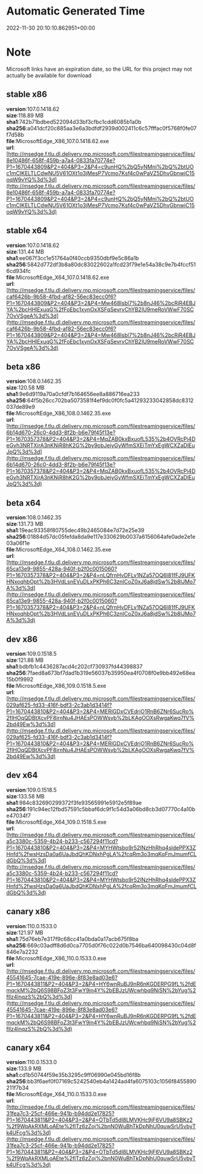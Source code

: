 # Automatic Generated Time
2022-11-30 20:10:10.862951+00:00

# Note
Microsoft links have an expiration date, so the URL for this project may not actually be available for download

## stable x86
**version**:107.0.1418.62  
**size**:118.89 MB  
**sha1**:742b71bdbed522094d33bf3cfbc1cdd6085b1a0b  
**sha256**:a041dcf20c885aa3e6a3bdfdf2939d002411c6c57fffac0f5768f0fe07f7d58b  
**file**:MicrosoftEdge_X86_107.0.1418.62.exe  
**url**:[http://msedge.f.tlu.dl.delivery.mp.microsoft.com/filestreamingservice/files/8e10486f-658f-459b-a7a4-0833fa70774e?P1=1670443809&P2=404&P3=2&P4=c9unHQ%2bQ5yNMni%2bQ%2btUOc1mCIKELTLCdwNU5V61OXt1o3jMesP7Vcmo7Ksf4c0wPaVZ5DhvGbnwjC15oqW9vYQ%3d%3d](http://msedge.f.tlu.dl.delivery.mp.microsoft.com/filestreamingservice/files/8e10486f-658f-459b-a7a4-0833fa70774e?P1=1670443809&P2=404&P3=2&P4=c9unHQ%2bQ5yNMni%2bQ%2btUOc1mCIKELTLCdwNU5V61OXt1o3jMesP7Vcmo7Ksf4c0wPaVZ5DhvGbnwjC15oqW9vYQ%3d%3d)  

## stable x64
**version**:107.0.1418.62  
**size**:131.44 MB  
**sha1**:ee067f3cc1e51764a0f40ccb9350dbf9e5c86a1b  
**sha256**:5842d772df3b8a80dc83022602a1fcd23f79e1e54a38c9e7b4fccf516cd934fc  
**file**:MicrosoftEdge_X64_107.0.1418.62.exe  
**url**:[http://msedge.f.tlu.dl.delivery.mp.microsoft.com/filestreamingservice/files/caf6426b-9b58-4fbd-af82-56ec83ecc0f6?P1=1670443809&P2=404&P3=2&P4=Mw468Isbl7%2b8nJ46%2bcRjR4EBJYA%2bcHHlExuqG%2fFoEbc1xynOxXSFqSevrvChYB2IU9meRoVWwF70SC7OvVSgeA%3d%3d](http://msedge.f.tlu.dl.delivery.mp.microsoft.com/filestreamingservice/files/caf6426b-9b58-4fbd-af82-56ec83ecc0f6?P1=1670443809&P2=404&P3=2&P4=Mw468Isbl7%2b8nJ46%2bcRjR4EBJYA%2bcHHlExuqG%2fFoEbc1xynOxXSFqSevrvChYB2IU9meRoVWwF70SC7OvVSgeA%3d%3d)  

## beta x86
**version**:108.0.1462.35  
**size**:120.58 MB  
**sha1**:9e6d9119a70a0cfdf7b164656ee8a886716ea233  
**sha256**:64f5b26cc702ba5073581f4ef9dc0f0fc5a41293233042858dc8312037de89e9  
**file**:MicrosoftEdge_X86_108.0.1462.35.exe  
**url**:[http://msedge.f.tlu.dl.delivery.mp.microsoft.com/filestreamingservice/files/6b14d670-26c0-4dd3-8f2b-b6e79f45f13e?P1=1670357378&P2=404&P3=2&P4=MqZAB0kxBxuofL535%2b4OVRcPi4DeGvh3NRTXirA3nKNjR8hK2G%2by9obJejyGyWfmSXEiTmYxEgWCXZaDlEuJpQ%3d%3d](http://msedge.f.tlu.dl.delivery.mp.microsoft.com/filestreamingservice/files/6b14d670-26c0-4dd3-8f2b-b6e79f45f13e?P1=1670357378&P2=404&P3=2&P4=MqZAB0kxBxuofL535%2b4OVRcPi4DeGvh3NRTXirA3nKNjR8hK2G%2by9obJejyGyWfmSXEiTmYxEgWCXZaDlEuJpQ%3d%3d)  

## beta x64
**version**:108.0.1462.35  
**size**:131.73 MB  
**sha1**:19eac93358f80755dec49b2465084e7d72e25e39  
**sha256**:01884d57dc05fefda8da9e117e330629b0037a6156064afe0ade2e1e03a06f1e  
**file**:MicrosoftEdge_X64_108.0.1462.35.exe  
**url**:[http://msedge.f.tlu.dl.delivery.mp.microsoft.com/filestreamingservice/files/65ca13e9-9855-428a-940f-b2f0c0015060?P1=1670357378&P2=404&P3=2&P4=nLQfrnHvDFLv1NZa57OQ6I81fFJ9UFKHNxoqhbOpt%2b3HVdLsnEVuDLxPKPh6C3znICoZ0xJ6a8jdSw%2b8IJMo7A%3d%3d](http://msedge.f.tlu.dl.delivery.mp.microsoft.com/filestreamingservice/files/65ca13e9-9855-428a-940f-b2f0c0015060?P1=1670357378&P2=404&P3=2&P4=nLQfrnHvDFLv1NZa57OQ6I81fFJ9UFKHNxoqhbOpt%2b3HVdLsnEVuDLxPKPh6C3znICoZ0xJ6a8jdSw%2b8IJMo7A%3d%3d)  

## dev x86
**version**:109.0.1518.5  
**size**:121.88 MB  
**sha1**:bdbfb1c4436287acd4c202cf730937fd44398837  
**sha256**:7faed8a673bf7dad1b319e56037b35950ea4f0708f0e9bb492e68ea15b0f9992  
**file**:MicrosoftEdge_X86_109.0.1518.5.exe  
**url**:[http://msedge.f.tlu.dl.delivery.mp.microsoft.com/filestreamingservice/files/029af625-fd33-416f-bdf3-2c3ab1d3414f?P1=1670443810&P2=404&P3=2&P4=MERlGDxCVEdrjO1RnB6ZNr6SucRo%2fIHOqQDBtXcvPF8irnNu4JHAEsPOWWsyb%2bLKAgOOXsRwgaKwq7fV%2bd49Ew%3d%3d](http://msedge.f.tlu.dl.delivery.mp.microsoft.com/filestreamingservice/files/029af625-fd33-416f-bdf3-2c3ab1d3414f?P1=1670443810&P2=404&P3=2&P4=MERlGDxCVEdrjO1RnB6ZNr6SucRo%2fIHOqQDBtXcvPF8irnNu4JHAEsPOWWsyb%2bLKAgOOXsRwgaKwq7fV%2bd49Ew%3d%3d)  

## dev x64
**version**:109.0.1518.5  
**size**:133.58 MB  
**sha1**:984c832690299372f3fe93565991e5912e5f89ae  
**sha256**:191c94ec12fbd57591c5bbaf6dc9f1c54d3a06bd8cb3d07770c4a10be47034f7  
**file**:MicrosoftEdge_X64_109.0.1518.5.exe  
**url**:[http://msedge.f.tlu.dl.delivery.mp.microsoft.com/filestreamingservice/files/a5c3380c-5359-4b24-b233-c567294f11cd?P1=1670443810&P2=404&P3=2&P4=MYHWtsbo9r52INzHhRhq4sldePPX3ZHnfd%2fwsHzsDa0a6UaJbdQhKDNxhPgLA%2fcqRm3o3mqKqFmJmumfCLdGbQ%3d%3d](http://msedge.f.tlu.dl.delivery.mp.microsoft.com/filestreamingservice/files/a5c3380c-5359-4b24-b233-c567294f11cd?P1=1670443810&P2=404&P3=2&P4=MYHWtsbo9r52INzHhRhq4sldePPX3ZHnfd%2fwsHzsDa0a6UaJbdQhKDNxhPgLA%2fcqRm3o3mqKqFmJmumfCLdGbQ%3d%3d)  

## canary x86
**version**:110.0.1533.0  
**size**:121.97 MB  
**sha1**:75d76eb7e317f9c68cc41a0bda0a17acb675f8ba  
**sha256**:669c03adff8d6d0ca7705d0f76c022d0b7546ba640098430c04d8f846e7a2232  
**file**:MicrosoftEdge_X86_110.0.1533.0.exe  
**url**:[http://msedge.f.tlu.dl.delivery.mp.microsoft.com/filestreamingservice/files/45541645-7cae-419e-896e-8f83e8ad03e6?P1=1670443811&P2=404&P3=2&P4=HY6wnRuBJ9nR6nKGDERPG9fL%2fdEmqckM%2bQ6S98BFoZ3t3FwY9jn4Y%2bEBJzUWcwhbq9NiSN%2bYug%2fllz4lnqzS%2bQ%3d%3d](http://msedge.f.tlu.dl.delivery.mp.microsoft.com/filestreamingservice/files/45541645-7cae-419e-896e-8f83e8ad03e6?P1=1670443811&P2=404&P3=2&P4=HY6wnRuBJ9nR6nKGDERPG9fL%2fdEmqckM%2bQ6S98BFoZ3t3FwY9jn4Y%2bEBJzUWcwhbq9NiSN%2bYug%2fllz4lnqzS%2bQ%3d%3d)  

## canary x64
**version**:110.0.1533.0  
**size**:133.9 MB  
**sha1**:cd1b50744f59e35b3295c9ff06990e045bd16f8b  
**sha256**:bb3f6aef0f07169c5242540eb4a1424ad4fa6075103c1056f8455890211f7b34  
**file**:MicrosoftEdge_X64_110.0.1533.0.exe  
**url**:[http://msedge.f.tlu.dl.delivery.mp.microsoft.com/filestreamingservice/files/31fea7c3-25cf-466e-941b-b94dd2e17825?P1=1670443811&P2=404&P3=2&P4=OTbTd5dl8LMVKHc9jF6VU9a8SBKz2%2f9WpAkRXMLoAEte%2fITz6zZoj%2bnN0WuBhTkDpNhU0quwSrU5vbyTk4UFcg%3d%3d](http://msedge.f.tlu.dl.delivery.mp.microsoft.com/filestreamingservice/files/31fea7c3-25cf-466e-941b-b94dd2e17825?P1=1670443811&P2=404&P3=2&P4=OTbTd5dl8LMVKHc9jF6VU9a8SBKz2%2f9WpAkRXMLoAEte%2fITz6zZoj%2bnN0WuBhTkDpNhU0quwSrU5vbyTk4UFcg%3d%3d)  

